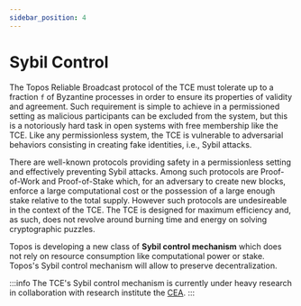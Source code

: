 ```yaml
---
sidebar_position: 4
---
```


# Sybil Control

The Topos Reliable Broadcast protocol of the TCE must tolerate up to a fraction `f` of Byzantine processes in order to ensure its properties of validity and agreement. Such requirement is simple to achieve in a permissioned setting as malicious participants can be excluded from the system, but this is a notoriously hard task in open systems with free membership like the TCE. Like any permissionless system, the TCE is vulnerable to adversarial behaviors consisting in creating fake identities, i.e., Sybil attacks.

There are well-known protocols providing safety in a permissionless setting and effectively preventing Sybil attacks. Among such protocols are Proof-of-Work and Proof-of-Stake which, for an adversary to create new blocks, enforce a large computational cost or the possession of a large enough stake relative to the total supply. However such protocols are undesireable in the context of the TCE. The TCE is designed for maximum efficiency and, as such, does not revolve around burning time and energy on solving cryptographic puzzles.

Topos is developing a new class of **Sybil control mechanism** which does not rely on resource consumption like computational power or stake. Topos's Sybil control mechanism will allow to preserve decentralization.

:::info
The TCE's Sybil control mechanism is currently under heavy research in collaboration with research institute the [CEA](https://www.cea.fr/english/Pages/Welcome.aspx).
:::
